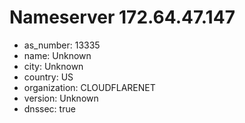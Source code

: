 # Nameserver 172.64.47.147

* as_number: 13335
* name: Unknown
* city: Unknown
* country: US
* organization: CLOUDFLARENET
* version: Unknown
* dnssec: true
